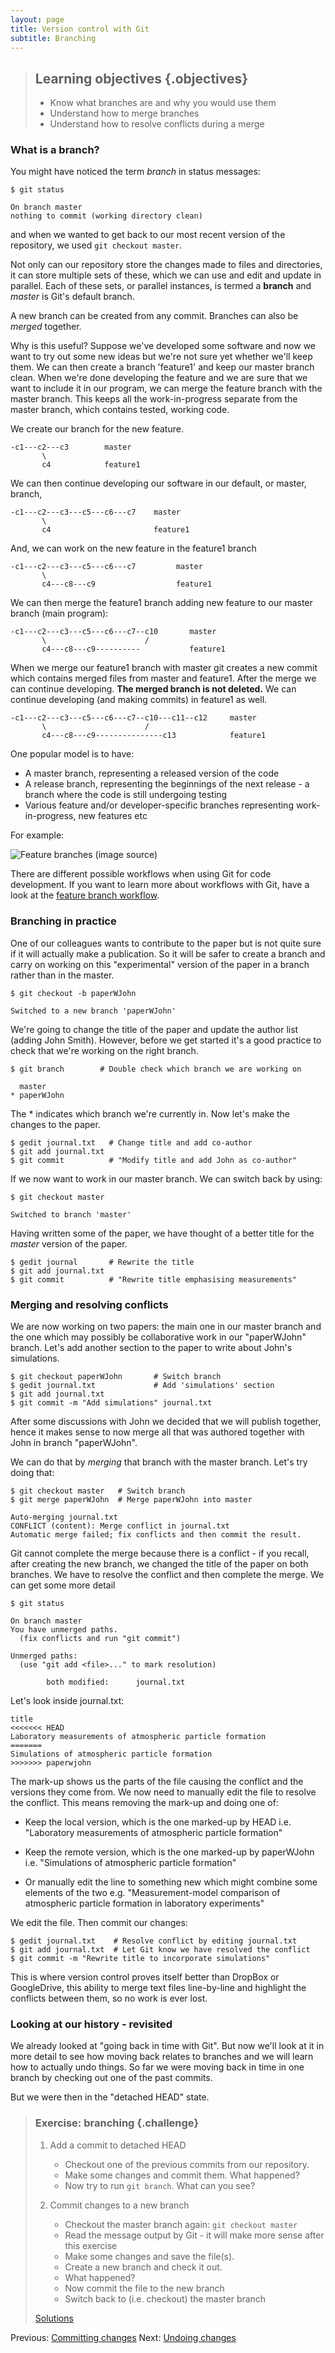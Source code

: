 ```yaml
---
layout: page
title: Version control with Git 
subtitle: Branching
---
```


> ## Learning objectives {.objectives}
> * Know what branches are and why you would use them
> * Understand how to merge branches
> * Understand how to resolve conflicts during a merge

### What is a branch?

You might have noticed the term *branch* in status messages:

~~~{.bash}
$ git status 
~~~
~~~{.output}
On branch master 
nothing to commit (working directory clean)
~~~

and when we wanted to get back to our most recent version of the repository, we
used `git checkout master`.

Not only can our repository store the changes made to files and directories, it
can store multiple sets of these, which we can use and edit and update in
parallel. Each of these sets, or parallel instances, is termed a **branch** and
*master* is Git's default branch. 

 A new branch can be created from any commit. Branches can also be *merged*
 together. 

 Why is this useful? Suppose we've developed some software and now we want to
 try out some new ideas but we're not sure yet whether we'll keep them. We
 can then create a branch 'feature1' and keep our master branch clean. When
 we're done developing the feature and we are sure that we want to include it
 in our program, we can merge the feature branch with the master branch. 
 This keeps all the work-in-progress separate from the master branch, which 
 contains tested, working code.
 
 We create our branch for the new feature.

```    
-c1---c2---c3        master 
       \
       c4            feature1
```

We can then continue developing our software in our default, or master, branch,

```     
-c1---c2---c3---c5---c6---c7    master
       \ 
       c4                       feature1
```
And, we can work on the new feature in the feature1 branch

```    
-c1---c2---c3---c5---c6---c7         master 
       \
       c4---c8---c9                  feature1
```

We can then merge the feature1 branch adding new feature to our master branch
(main program):

```
-c1---c2---c3---c5---c6---c7--c10       master
       \                      /
       c4---c8---c9----------           feature1

```
When we merge our feature1 branch with master git creates a new commit which
contains merged files from master and feature1. After the merge we can continue
developing. **The merged branch is not deleted.** We can continue developing (and
making commits) in feature1 as well.

```    
-c1---c2---c3---c5---c6---c7--c10---c11--c12     master
       \                      / 
       c4---c8---c9---------------c13            feature1
```
One popular model is to have:

- A master branch, representing a released version of the code
- A release branch, representing the beginnings of the next release - a branch 
where the code is still undergoing testing
- Various feature and/or developer-specific branches representing
work-in-progress, new features etc

For example:

![Feature branches ([image source)](https://www.atlassian.com/git/tutorials/comparing-workflows#feature-branch-workflow)](fig/feature-branch.svg)

There are different possible workflows when using Git for code development. 
If you want to learn more about workflows with Git, have a look at the
[feature branch workflow](http://nvie.com/posts/a-successful-git-branching-model/).


### Branching in practice

One of our colleagues wants to contribute to the paper but is not quite sure
if it will actually make a publication. So it will be safer to create a branch
and carry on working on this "experimental" version of the paper in a branch
rather than in the master.

~~~{.bash}
$ git checkout -b paperWJohn
~~~
~~~{.output}
Switched to a new branch 'paperWJohn'
~~~

We're going to change the title of the paper and update the author list (adding John Smith).
However, before we get started it's a good practice to check that we're working
on the right branch.

~~~{.bash}
$ git branch        # Double check which branch we are working on
~~~
~~~{.output}
  master
* paperWJohn 
~~~

The * indicates which branch we're currently in. Now let's make the changes to the paper.

~~~{.bash}
$ gedit journal.txt   # Change title and add co-author
$ git add journal.txt
$ git commit          # "Modify title and add John as co-author"
~~~

If we now want to work in our master branch. We can switch back by using:

~~~{.bash}
$ git checkout master 
~~~
~~~{.output}
Switched to branch 'master'
~~~

Having written some of the paper, we have thought of a better title for
the *master* version of the paper.

~~~{.bash}
$ gedit journal       # Rewrite the title
$ git add journal.txt
$ git commit          # "Rewrite title emphasising measurements"
~~~

### Merging and resolving conflicts

We are now working on two papers: the main one in our master branch and the one
which may possibly be collaborative work in our "paperWJohn" branch.
Let's add another section to the paper to write about John's simulations.

~~~{.bash}
$ git checkout paperWJohn       # Switch branch
$ gedit journal.txt             # Add 'simulations' section
$ git add journal.txt 
$ git commit -m "Add simulations" journal.txt
~~~

After some discussions with John we decided that we will publish together,
hence it makes sense to now merge all that was authored together with John 
in branch "paperWJohn". 

 We can do that by *merging* that branch with the master branch. Let's try
 doing that:

~~~{.bash}
$ git checkout master   # Switch branch
$ git merge paperWJohn  # Merge paperWJohn into master
~~~
~~~{.output}
Auto-merging journal.txt
CONFLICT (content): Merge conflict in journal.txt
Automatic merge failed; fix conflicts and then commit the result.
~~~

Git cannot complete the merge because there is a conflict - if you recall,
after creating the new branch, we changed the title of the paper on both branches.
We have to resolve the conflict and then complete the merge. We can get
some more detail

~~~{.bash}
$ git status
~~~
~~~{.output}
On branch master
You have unmerged paths.
  (fix conflicts and run "git commit")

Unmerged paths:
  (use "git add <file>..." to mark resolution)

    	both modified:      journal.txt
~~~

Let's look inside journal.txt:

```
title
<<<<<<< HEAD
Laboratory measurements of atmospheric particle formation
=======
Simulations of atmospheric particle formation
>>>>>>> paperwjohn
```

The mark-up shows us the parts of the file causing the conflict and the
versions they come from. We now need to manually edit the file to resolve the
conflict. This means removing the mark-up and doing one of:

- Keep the local version, which is the one marked-up by HEAD i.e.
"Laboratory measurements of atmospheric particle formation"

- Keep the remote version, which is the one marked-up by paperWJohn
i.e. "Simulations of atmospheric particle formation"

- Or manually edit the line to something new which might combine some elements
of the two e.g. "Measurement-model comparison of atmospheric particle formation in laboratory experiments"

We edit the file. Then commit our changes:

~~~{.bash}
$ gedit journal.txt    # Resolve conflict by editing journal.txt
$ git add journal.txt  # Let Git know we have resolved the conflict
$ git commit -m "Rewrite title to incorporate simulations"
~~~

This is where version control proves itself better than DropBox or GoogleDrive,
this ability to merge text files line-by-line and highlight the conflicts
between them, so no work is ever lost.


### Looking at our history - revisited
We already looked at "going back in time with Git". But now we'll look at it in
more detail to see how moving back relates to branches and we will learn how to
actually undo things. So far we were moving back in time in one branch by 
checking out one of the past commits. 

But we were then in the "detached HEAD" state.

> ### Exercise: branching {.challenge}
> 1. Add a commit to detached HEAD
>
>     - Checkout one of the previous commits from our repository.
>     - Make some changes and commit them. What happened?
>     - Now try to run `git branch`. What can you see?
> 
> 2. Commit changes to a new branch
>
>     - Checkout the master branch again: `git checkout master` 
>     - Read the message output by Git - it will make more sense after this exercise 
>     - Make some changes and save the file(s). 
>     - Create a new branch and check it out.
>     - What happened?
>     - Now commit the file to the new branch
>     - Switch back to (i.e. checkout) the master branch 
>
> [Solutions](solutions.html)

Previous: [Committing changes](04-commit-advice.html) Next: [Undoing
changes](06-undoing.html)
